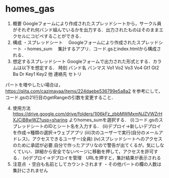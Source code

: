 # homes_gas
1.	概要
Googleフォームにより作成されたスプレッドシートから，サークル員がそれぞれ何バンド組んでいるかを出力する．出力されたものはそのままエクセルにコピペすることができる．
2.	構成
・スプレッドシート
　Googleフォームにより作成されたスプレッドシート
・homes_sum
　集計するアプリ．コード.gsとindex.htmlから構成される．
3.	想定するスプレッドシート
Googleフォームで出力された形式とする．カラムは以下を想定する．
時刻	バンド名	バンマス	Vo1	Vo2	Vo3	Vo4	Gt1	Gt2	Ba	Dr	Key1	Key2	他	連絡先	セトリ

パートを増やしたい場合は，
https://qiita.com/cazimayaa/items/224daebe536799e5a8a2
を参考にして，コード.gsの21行目のgetRangeの引数を変更すること．
 
4.	使用方法
https://drive.google.com/drive/folders/1l06kFz_zbbMWMxmNJZVWZrHXJCiB8wWZ?usp=sharing
よりhomes_sumを選択する．
(i)コード.gsのスプレッドシートのIDとシート名を入力する．
(ii)デプロイ→新しいデプロイを作成→種類の選択→ウェブアプリ
(iii)次のユーザーで実行(自分のメールアドレス)，アクセスできるユーザー(全員)
(iv)スプレッドシートへのアクセスのために承認が必要.自分で作ったアプリなので警告が出てくるが，気にしなくていい．詳細から安全でないページに移動を押して，アクセスを許可する．
(v)デプロイ→デプロイを管理　URLを押すと，集計結果が表示される
5.	注意点
・空白も名前としてカウントされます
・その他パートの欄の人数は集計にされません

